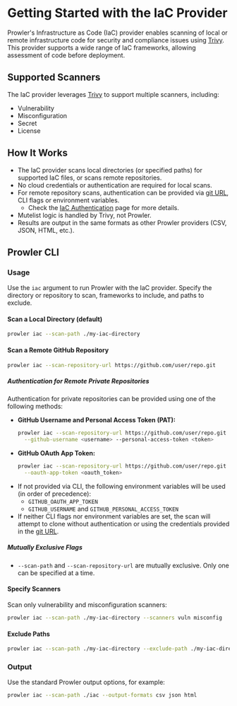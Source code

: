 # Getting Started with the IaC Provider

Prowler's Infrastructure as Code (IaC) provider enables scanning of local or remote infrastructure code for security and compliance issues using [Trivy](https://trivy.dev/). This provider supports a wide range of IaC frameworks, allowing assessment of code before deployment.

## Supported Scanners

The IaC provider leverages [Trivy](https://trivy.dev/latest/docs/scanner/vulnerability/) to support multiple scanners, including:

- Vulnerability
- Misconfiguration
- Secret
- License

## How It Works

- The IaC provider scans local directories (or specified paths) for supported IaC files, or scans remote repositories.
- No cloud credentials or authentication are required for local scans.
- For remote repository scans, authentication can be provided via [git URL](https://git-scm.com/docs/git-clone#_git_urls), CLI flags or environment variables.
  - Check the [IaC Authentication](./authentication.md) page for more details.
- Mutelist logic is handled by Trivy, not Prowler.
- Results are output in the same formats as other Prowler providers (CSV, JSON, HTML, etc.).

## Prowler CLI

### Usage

Use the `iac` argument to run Prowler with the IaC provider. Specify the directory or repository to scan, frameworks to include, and paths to exclude.

#### Scan a Local Directory (default)

```sh
prowler iac --scan-path ./my-iac-directory
```

#### Scan a Remote GitHub Repository

```sh
prowler iac --scan-repository-url https://github.com/user/repo.git
```

##### Authentication for Remote Private Repositories

Authentication for private repositories can be provided using one of the following methods:

- **GitHub Username and Personal Access Token (PAT):**
  ```sh
  prowler iac --scan-repository-url https://github.com/user/repo.git \
    --github-username <username> --personal-access-token <token>
  ```
- **GitHub OAuth App Token:**
  ```sh
  prowler iac --scan-repository-url https://github.com/user/repo.git \
    --oauth-app-token <oauth_token>
  ```
- If not provided via CLI, the following environment variables will be used (in order of precedence):
    - `GITHUB_OAUTH_APP_TOKEN`
    - `GITHUB_USERNAME` and `GITHUB_PERSONAL_ACCESS_TOKEN`
- If neither CLI flags nor environment variables are set, the scan will attempt to clone without authentication or using the credentials provided in the [git URL](https://git-scm.com/docs/git-clone#_git_urls).

##### Mutually Exclusive Flags
- `--scan-path` and `--scan-repository-url` are mutually exclusive. Only one can be specified at a time.

#### Specify Scanners

Scan only vulnerability and misconfiguration scanners:

```sh
prowler iac --scan-path ./my-iac-directory --scanners vuln misconfig
```

#### Exclude Paths

```sh
prowler iac --scan-path ./my-iac-directory --exclude-path ./my-iac-directory/test,./my-iac-directory/examples
```

### Output

Use the standard Prowler output options, for example:

```sh
prowler iac --scan-path ./iac --output-formats csv json html
```
